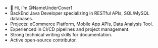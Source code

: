 - 👋 Hi, I’m @NameUnderCover1
- BackEnd Java Developer specializing in RESTful APIs, SQL/MySQL databases.
- Projects: eCommerce Platform, Mobile App APIs, Data Analysis Tool.
- Experienced in CI/CD pipelines and project management.
- Strong technical writing skills for documentation.
- Active open-source contributor.

